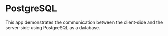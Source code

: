 # PostgreSQL
This app demonstrates the communication between the client-side and the server-side using PostgreSQL as a database.

